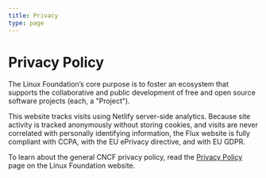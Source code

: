 ```yaml
---
title: Privacy
type: page
---
```


# Privacy Policy

The Linux Foundation’s core purpose is to foster an ecosystem that supports the collaborative and public
development of free and open source software projects (each, a "Project").

This website tracks visits using Netlify server-side analytics. Because site activity is tracked anonymously
without storing cookies, and visits are never correlated with personally identifying information, the Flux website is fully compliant with CCPA, with the
EU ePrivacy directive, and with EU GDPR.

To learn about the general CNCF privacy policy, read the
[Privacy Policy](https://www.linuxfoundation.org/legal/privacy-policy) page
on the Linux Foundation website.
